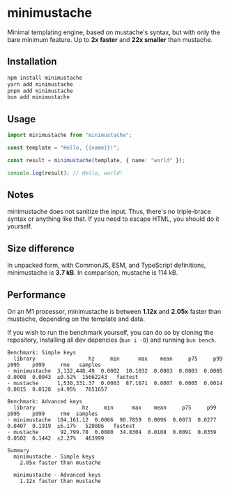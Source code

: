 # minimustache

Minimal templating engine, based on mustache's syntax, but with only the bare minimum feature. Up to **2x faster** and **22x smaller** than mustache.

## Installation

```sh
npm install minimustache
yarn add minimustache
pnpm add minimustache
bun add minimustache
```

## Usage

```ts
import minimustache from "minimustache";

const template = "Hello, {{name}}!";

const result = minimustache(template, { name: "world" });

console.log(result); // Hello, world!
```

## Notes

minimustache does not sanitize the input. Thus, there's no triple-brace syntax or anything like that. If you need to escape HTML, you should do it yourself.

## Size difference

In unpacked form, with CommonJS, ESM, and TypeScript definitions, minimustache is **3.7 kB**. In comparison, mustache is 114 kB.

## Performance

On an M1 processor, minimustache is between **1.12x** and **2.05x** faster than mustache, depending on the template and data.

If you wish to run the benchmark yourself, you can do so by cloning the repository, installing all dev depencies (`bun i -D`) and running `bun bench`.

```plaintext
Benchmark: Simple keys
  library                 hz     min      max    mean     p75     p99    p995    p999     rme   samples
· minimustache  3,132,448.49  0.0002  10.1032  0.0003  0.0003  0.0005  0.0008  0.0043  ±0.52%  15662243   fastest
· mustache      1,530,331.37  0.0003  87.1671  0.0007  0.0005  0.0014  0.0015  0.0128  ±4.95%   7651657

Benchmark: Advanced keys
  library               hz     min      max    mean     p75     p99    p995    p999     rme  samples
· minimustache  104,161.12  0.0066  90.7859  0.0096  0.0073  0.0277  0.0407  0.1919  ±6.17%   520806   fastest
· mustache       92,799.78  0.0080  34.8304  0.0108  0.0091  0.0359  0.0502  0.1442  ±2.27%   463999

Summary
  minimustache - Simple keys
    2.05x faster than mustache

  minimustache - Advanced keys
    1.12x faster than mustache
```

